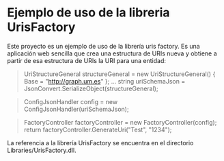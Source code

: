 # Ejemplo de uso de la libreria UrisFactory

Este proyecto es un ejemplo de uso de la librería uris factory. Es una aplicación web sencilla que crea una estructura de URIs nueva y obtiene a partir de esa estructura de URIs la URI para una entidad: 

> UriStructureGeneral structureGeneral = new UriStructureGeneral() { Base = "http://graph.um.es" };
> ...
> string uriSchemaJson = JsonConvert.SerializeObject(structureGeneral);

> ConfigJsonHandler config = new ConfigJsonHandler(uriSchemaJson);

> FactoryController factoryController = new FactoryController(config);
> return factoryController.GenerateUri("Test", "1234");

La referencia a la librería UrisFactory se encuentra en el directorio Libraries/UrisFactory.dll. 
